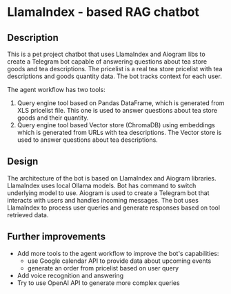 # LlamaIndex - based RAG chatbot

## Description
This is a pet project chatbot that uses LlamaIndex and Aiogram libs to create a Telegram bot capable of answering questions about tea store goods and tea descriptions. The pricelist is a real tea store pricelist with tea descriptions and goods quantity data. The bot tracks context for each user.

The agent workflow has two tools:
1. Query engine tool based on Pandas DataFrame, which is generated from XLS pricelist file. This one is used to answer questions about tea store goods and their quantity. 
2. Query engine tool based Vector store (ChromaDB) using embeddings which is generated from URLs with tea descriptions. The Vector store is used to answer questions about tea descriptions.

## Design
The architecture of the bot is based on LlamaIndex and Aiogram libraries. LlamaIndex uses local Ollama models. Bot has command to switch underlying model to use. Aiogram is used to create a Telegram bot that interacts with users and handles incoming messages. The bot uses LlamaIndex to process user queries and generate responses based on tool retrieved data.

## Further improvements
- Add more tools to the agent workflow to improve the bot's capabilities:
    - use Google calendar API to provide data about upcoming events
    - generate an order from pricelist based on user query
- Add voice recognition and answering
- Try to use OpenAI API to generate more complex queries